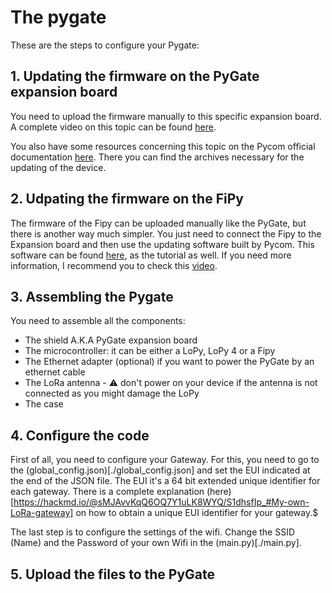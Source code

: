 # The pygate

These are the steps to configure your Pygate: 

## 1. Updating the firmware on the PyGate expansion board

You need to upload the firmware manually to this specific expansion board. A complete video on this topic can be found 
[here](https://www.youtube.com/watch?v=FkycTZvj-ss&t=615s&ab_channel=CoreElectronics).

You also have some resources concerning this topic on the Pycom official documentation [here](https://docs.pycom.io/updatefirmware/expansionboard/). There you can 
find the archives necessary for the updating of the device.

## 2. Udpating the firmware on the FiPy

The firmware of the Fipy can be uploaded manually like the PyGate, but there is another way much simpler. You just need to connect the Fipy to the Expansion board
and then use the updating software built by Pycom. This software can be found [here](https://docs.pycom.io/updatefirmware/device/), as the tutorial as well. 
If you need more information, I recommend you to check this [video](https://www.youtube.com/watch?v=TEfiMnkvyyM&t=188s&ab_channel=Pycom).

## 3. Assembling the Pygate

You need to assemble all the components:

- The shield A.K.A PyGate expansion board
- The microcontroller: it can be either a LoPy, LoPy 4 or a Fipy
- The Ethernet adapter (optional) if you want to power the PyGate by an ethernet cable
- The LoRa antenna - ⚠️ don't power on your device if the antenna is not connected as you might damage the LoPy
- The case

## 4. Configure the code

First of all, you need to configure your Gateway. For this, you need to go to the (global_config.json)[./global_config.json] and set the EUI indicated at the end of the JSON file. The EUI it's a 64 bit extended unique identifier for each gateway. There is a complete explanation (here)[https://hackmd.io/@sMJAvvKqQ6OQ7Y1uLK8WYQ/S1dhsfIp_#My-own-LoRa-gateway] on how to obtain a unique EUI identifier for your gateway.$

The last step is to configure the settings of the wifi. Change the SSID (Name) and the Password of your own Wifi in the (main.py)[./main.py].

## 5. Upload the files to the PyGate
